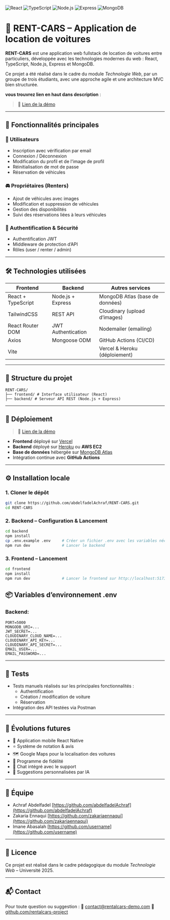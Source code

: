 ![React](https://img.shields.io/badge/react-%2320232a.svg?style=for-the-badge&logo=react&logoColor=%2361DAFB) ![TypeScript](https://img.shields.io/badge/typescript-%23007ACC.svg?style=for-the-badge&logo=typescript&logoColor=white) ![Node.js](https://img.shields.io/badge/node.js-339933?style=for-the-badge&logo=nodedotjs&logoColor=white) ![Express](https://img.shields.io/badge/express-000000?style=for-the-badge&logo=express&logoColor=white) ![MongoDB](https://img.shields.io/badge/mongodb-47A248?style=for-the-badge&logo=mongodb&logoColor=white)

# 🚗 RENT-CARS – Application de location de voitures

**RENT-CARS** est une application web fullstack de location de voitures entre particuliers, développée avec les technologies modernes du web : React, TypeScript, Node.js, Express et MongoDB.

Ce projet a été réalisé dans le cadre du module *Technologie Web*, par un groupe de trois étudiants, avec une approche agile et une architecture MVC bien structurée.

**vous trouvrez lien en haut dans description** :
> 🔗 [Lien de la démo](https://rent-cars-omega.vercel.app/)

---

## 📌 Fonctionnalités principales

### 👤 Utilisateurs
- Inscription avec vérification par email
- Connexion / Déconnexion
- Modification du profil et de l'image de profil
- Réinitialisation de mot de passe
- Réservation de véhicules

### 🚘 Propriétaires (Renters)
- Ajout de véhicules avec images
- Modification et suppression de véhicules
- Gestion des disponibilités
- Suivi des réservations liées à leurs véhicules

### 🔐 Authentification & Sécurité
- Authentification JWT
- Middleware de protection d’API
- Rôles (user / renter / admin)

---

## 🛠️ Technologies utilisées

| Frontend              | Backend                   | Autres services              |
|-----------------------|---------------------------|------------------------------|
| React + TypeScript    | Node.js + Express         | MongoDB Atlas (base de données) |
| TailwindCSS           | REST API                  | Cloudinary (upload d’images) |
| React Router DOM      | JWT Authentication        | Nodemailer (emailing)        |
| Axios                 | Mongoose ODM              | GitHub Actions (CI/CD)       |
| Vite                  |                           | Vercel & Heroku (déploiement) |

---

## 📂 Structure du projet

```
RENT-CARS/
├── frontend/ # Interface utilisateur (React)
├── backend/ # Serveur API REST (Node.js + Express)
```

---

## 🚀 Déploiement

> 🔗 [Lien de la démo](https://rent-cars-omega.vercel.app/)
- **Frontend** déployé sur [Vercel](https://vercel.com/)
- **Backend** déployé sur [Heroku](https://heroku.com/) ou **AWS EC2**
- **Base de données** hébergée sur [MongoDB Atlas](https://www.mongodb.com/cloud/atlas)
- Intégration continue avec **GitHub Actions**

---

## ⚙️ Installation locale

### 1. Cloner le dépôt

```bash
git clone https://github.com/abdelfadelAchraf/RENT-CARS.git
cd RENT-CARS
```

### 2. Backend – Configuration & Lancement

```bash
cd backend
npm install
cp .env.example .env     # Créer un fichier .env avec les variables nécessaires
npm run dev              # Lancer le backend
```

### 3. Frontend – Lancement

```bash
cd frontend
npm install
npm run dev              # Lancer le frontend sur http://localhost:5173
```

## 📦 Variables d’environnement .env

### Backend:
```
PORT=5000
MONGODB_URI=...
JWT_SECRET=...
CLOUDINARY_CLOUD_NAME=...
CLOUDINARY_API_KEY=...
CLOUDINARY_API_SECRET=...
EMAIL_USER=...
EMAIL_PASSWORD=...
```

---

## 🧪 Tests

- Tests manuels réalisés sur les principales fonctionnalités : 
  - Authentification
  - Création / modification de voiture
  - Réservation
- Intégration des API testées via Postman

---

## 🔮 Évolutions futures

- 📱 Application mobile React Native
- ⭐ Système de notation & avis
- 🗺️ Google Maps pour la localisation des voitures
- 🎁 Programme de fidélité
- 💬 Chat intégré avec le support
- 🤖 Suggestions personnalisées par IA

---

## 👥 Équipe

- Achraf Abdelfadel [https://github.com/abdelfadelAchraf](https://github.com/abdelfadelAchraf)
- Zakaria Ennaqui [https://github.com/zakariaennaqui](https://github.com/zakariaennaqui)
- Imane Abasalah [https://github.com/username](https://github.com/username)

---

## 📄 Licence

Ce projet est réalisé dans le cadre pédagogique du module *Technologie Web* – Université 2025.

---

## 📬 Contact

Pour toute question ou suggestion :
📧 [contact@rentalcars-demo.com](mailto:contact@rentalcars-demo.com)
🔗 [github.com/rentalcars-project](https://github.com/rentalcars-project)
